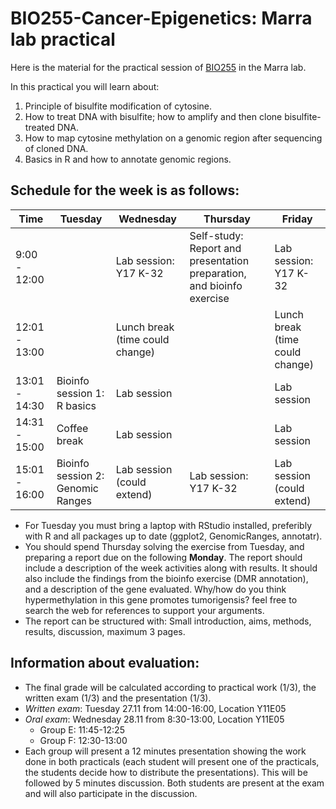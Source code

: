 # BIO255-Cancer-Epigenetics: Marra lab practical

Here is the material for the practical session of [BIO255](https://studentservices.uzh.ch/uzh/anonym/vvz/index.html#/details/2018/003/SM/50712158) in the Marra lab.

In this practical you will learn about:

1. Principle of bisulfite modification of cytosine.
2. How to treat DNA with bisulfite; how to amplify and then clone bisulfite-treated DNA.
3. How to map cytosine methylation on a genomic region after sequencing of cloned DNA.
4. Basics in R and how to annotate genomic regions.

## Schedule for the week is as follows:

|Time     |Tuesday|Wednesday|Thursday|Friday|
|-------------|---|---|---|---|
|9:00 - 12:00||Lab session: Y17 K-32|Self-study: Report and presentation preparation, and bioinfo exercise| Lab session: Y17 K-32|
|12:01 - 13:00||Lunch break (time could change)||Lunch break (time could change)|
|13:01 - 14:30|Bioinfo session 1: R basics|Lab session||Lab session|
|14:31 - 15:00|Coffee break|Lab session||Lab session|
|15:01 - 16:00|Bioinfo session 2: Genomic Ranges|Lab session (could extend)|Lab session: Y17 K-32|Lab session (could extend)|

* For Tuesday you must bring a laptop with RStudio installed, preferibly with R and all packages up to date (ggplot2, GenomicRanges, annotatr).
* You should spend Thursday solving the exercise from Tuesday, and preparing a report due on the following **Monday**. The report should include a description of the week activities along with results. It should also include the findings from the bioinfo exercise (DMR annotation), and a description of the gene evaluated. Why/how do you think hypermethylation in this gene promotes tumorigensis? feel free to search the web for references to support your arguments. 
* The report can be structured with: Small introduction, aims, methods, results, discussion, maximum 3 pages.

## Information about evaluation:
* The final grade will be calculated according to practical work (1/3), the written exam (1/3) and the presentation (1/3). 
* *Written exam*: Tuesday 27.11 from 14:00-16:00, Location Y11E05
* *Oral exam*: Wednesday 28.11 from 8:30-13:00, Location Y11E05
  * Group E: 11:45-12:25 
  * Group F: 12:30-13:00 
* Each group will present a 12 minutes presentation showing the work done in both practicals (each student will present one of the practicals, the students decide how to distribute the presentations). This will be followed by 5 minutes discussion. Both students are present at the exam and will also participate in the discussion.
